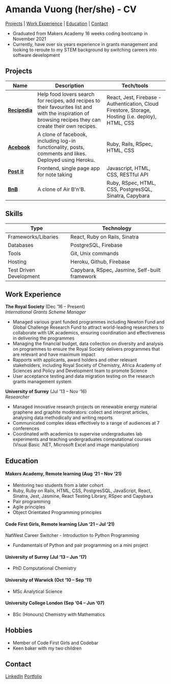 # Amanda Vuong (her/she) - CV

[Projects](https://github.com/mandyvuong/CV#Projects) | [Work Experience](https://github.com/mandyvuong/CV#Work-Experience) | [Education](https://github.com/mandyvuong/CV#Education) | [Contact](https://github.com/mandyvuong/CV#Contact)

- Graduated from Makers Academy 16 weeks coding bootcamp in November 2021
- Currently, have over six years experience in grants management and looking to reroute to my STEM background by switching careers into software development

## Projects

| Name                                                                  | Description                                                                                                                                               | Tech/tools                                                                                         |
| --------------------------------------------------------------------- | --------------------------------------------------------------------------------------------------------------------------------------------------------- | -------------------------------------------------------------------------------------------------- |
| **[Recipedia](https://github.com/mandyvuong/Recipedia)**              | Help food lovers search for recipes, add recipes to their favourites list and with the inspiration of browsing recipes they can create their own recipes. | React, Jest, Firebase - Authentication, Cloud Firestore, Storage, Hosting (i.e. deploy), HTML, CSS |
| **[Acebook](https://github.com/mandyvuong/acebook-all-css-no-style)** | A clone of facebook, including log-in functionality, posts, comments and likes. Deployed using Heroku.                                                    | Ruby, Rails, RSpec, HTML, CSS                                                                      |
| **[Post it](https://github.com/mandyvuong/notes_app)**                  | Frontend, single page app for note taking                                                                                                                                 | Javascript, HTML, CSS, RESTful API                                                          |
| **[BnB](https://github.com/mandyvuong/makers-bnb)**                   | A clone of Air B'n'B.                                                                                                                                     | Ruby, RSpec, HTML, CSS, PostgresSQL, Sinatra, Capybara                                             |


## Skills

| Type   | Technology                                     |
| ---------- | ---------------------------------------------- |
| Frameworks/Libaries | React, Ruby on Rails, Sinatra         |
| Databases  | PostgreSQL, Firebase                           |
| Tools      | Git, Unix commands   |
| Hosting    | Heroku, Github, Firebase                           |
| Test Driven Development    | Capybara, RSpec, Jasmine, Self-built framework |

## Work Experience

**The Royal Society** (Dec ’16 – Present)  
_International Grants Scheme Manager_

- Managed various grant funded programmes including Newton Fund and Global Challenge Research Fund to attract world-leading researchers to collaborate with UK academics, ensuring coordination and effectiveness in delivering the programmes
- Managing the financial budget, data collection on diversity and analysis on programmes to ensure the Royal Society delivers programmes that are relevant and have maximum impact
- Rapports with applicants, award holders and other relevant stakeholders, including Royal Society of Chemistry, Africa Academy of Sciences and Policy and Development team to promote Science
- User acceptance testing and data migration testing on the research grants management system

**University of Surrey** (Jul ’13 – Nov ‘16)  
_Researcher_

- Managed innovative research projects on renewable energy material graphene and graphite moderators: collect and interpret articles, analysing data methodically and writing reports
- Communicated complex ideas effectively to a range of audiences at 7 conferences
- Coordinated with academics to supervise undergraduates lab experiments and teaching undergraduates computational courses (Visual Basic .NET, Microsoft Excel and image manipulation)

## Education

#### Makers Academy, Remote learning (Aug ‘21 – Nov ‘21)

- Mentoring two students from a later cohort
- Ruby, Ruby on Rails, HTML, CSS, PostgresSQL, JavaScript, React, Sinatra, Jest, Jasmine, React Testing Library, RSpec and Capybara
- Pair programming
- Agile principles
- Object Orientated Programming principles

#### Code First Girls, Remote learning (Jun ‘21 – Jul ‘21)

NatWest Career Switcher - Introduction to Python Programming

- Fundamentals of Python and pair programming on a mini project

#### University of Surrey (Jul ‘13 – Jun ‘17)

- PhD Computational Chemistry

#### University of Warwick (Oct ‘10 – Sep ‘11)

- MSc Analytical Science

#### University College London (Sep ‘04 – Jun ‘07)

- BSc (Honours) Chemistry with Mathematics

## Hobbies

- Member of Code First Girls and Codebar
- Keen baker with my two children

## Contact

[LinkedIn](www.linkedin.com/in/amanda-vuong)
[Portfolio](https://mandyvuong.github.io/portfolio/)
